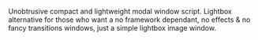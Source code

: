 Unobtrusive compact and lightweight modal window script.
Lightbox alternative for those who want a no framework dependant, no effects & no fancy transitions windows, just a simple lightbox image window.